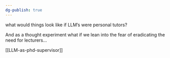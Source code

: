 ```yaml
---
dg-publish: true
---
```


what would things look like if LLM’s were personal tutors? 

And as a thought experiment what if we lean into the fear of eradicating the need for lecturers...

[[LLM-as-phd-supervisor]]
